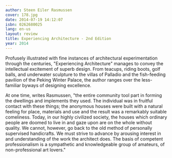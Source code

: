 ```yaml
---
author: Steen Eiler Rasmussen
cover: 178.jpg
date: 2014-07-19 14:12:07
isbn: 0262680025
lang: en-us
layout: review
title: Experiencing Architecture - 2nd Edition
year: 2014
---
```

Profusely illustrated with fine instances of architectural experimentation through the centuries, "Experiencing Architecture" manages to convey the intellectual excitement of superb design. From teacups, riding boots, golf balls, and underwater sculpture to the villas of Palladio and the fish-feeding pavilion of the Peking Winter Palace, the author ranges over the less-familiar byways of designing excellence.
 
 At one time, writes Rasmussen, "the entire community tool part in forming the dwellings and implements they used. The individual was in fruitful contact with these things; the anonymous houses were built with a natural feeling for place, materials and use and the result was a remarkably suitable comeliness. Today, in our highly civilized society, the houses which ordinary people are doomed to live in and gaze upon are on the whole without quality. We cannot, however, go back to the old method of personally supervised handicrafts. We must strive to advance by arousing interest in and understanding of the work the architect does. The basis of competent professionalism is a sympathetic and knowledgeable group of amateurs, of non-professional art lovers."
